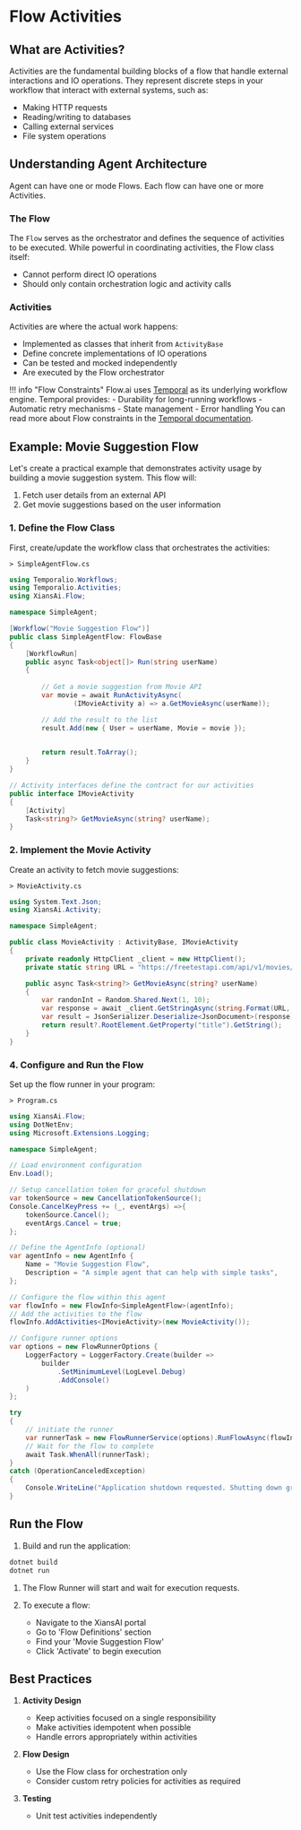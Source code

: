 # Flow Activities

## What are Activities?

Activities are the fundamental building blocks of a flow that handle external interactions and IO operations. They represent discrete steps in your workflow that interact with external systems, such as:

- Making HTTP requests
- Reading/writing to databases
- Calling external services
- File system operations

## Understanding Agent Architecture

Agent can have one or mode Flows. Each flow can have one or more Activities.

### The Flow

The `Flow` serves as the orchestrator and defines the sequence of activities to be executed. While powerful in coordinating activities, the Flow class itself:

- Cannot perform direct IO operations
- Should only contain orchestration logic and activity calls

### Activities

Activities are where the actual work happens:

- Implemented as classes that inherit from `ActivityBase`
- Define concrete implementations of IO operations
- Can be tested and mocked independently
- Are executed by the Flow orchestrator

!!! info "Flow Constraints"
    Flow.ai uses [Temporal](https://temporal.io/) as its underlying workflow engine. Temporal provides:
    - Durability for long-running workflows
    - Automatic retry mechanisms
    - State management
    - Error handling
    You can read more about Flow constraints in the [Temporal documentation](https://docs.temporal.io/workflows).

## Example: Movie Suggestion Flow

Let's create a practical example that demonstrates activity usage by building a movie suggestion system. This flow will:

1. Fetch user details from an external API
2. Get movie suggestions based on the user information

### 1. Define the Flow Class

First, create/update the workflow class that orchestrates the activities:

`> SimpleAgentFlow.cs`

```csharp
using Temporalio.Workflows;
using Temporalio.Activities;
using XiansAi.Flow;

namespace SimpleAgent;

[Workflow("Movie Suggestion Flow")]
public class SimpleAgentFlow: FlowBase
{
    [WorkflowRun]
    public async Task<object[]> Run(string userName)
    {
    
        // Get a movie suggestion from Movie API
        var movie = await RunActivityAsync(
                (IMovieActivity a) => a.GetMovieAsync(userName));

        // Add the result to the list
        result.Add(new { User = userName, Movie = movie });
        

        return result.ToArray();
    }
}

// Activity interfaces define the contract for our activities
public interface IMovieActivity
{
    [Activity]
    Task<string?> GetMovieAsync(string? userName);
}
```

### 2. Implement the Movie Activity

Create an activity to fetch movie suggestions:

`> MovieActivity.cs`

```csharp
using System.Text.Json;
using XiansAi.Activity;

namespace SimpleAgent;

public class MovieActivity : ActivityBase, IMovieActivity 
{
    private readonly HttpClient _client = new HttpClient();
    private static string URL = "https://freetestapi.com/api/v1/movies/{0}";

    public async Task<string?> GetMovieAsync(string? userName)
    {
        var randonInt = Random.Shared.Next(1, 10);
        var response = await _client.GetStringAsync(string.Format(URL, randonInt));
        var result = JsonSerializer.Deserialize<JsonDocument>(response);
        return result?.RootElement.GetProperty("title").GetString();
    }
}
```

### 4. Configure and Run the Flow

Set up the flow runner in your program:

`> Program.cs`

```csharp
using XiansAi.Flow;
using DotNetEnv;
using Microsoft.Extensions.Logging;

namespace SimpleAgent;

// Load environment configuration
Env.Load();

// Setup cancellation token for graceful shutdown
var tokenSource = new CancellationTokenSource();
Console.CancelKeyPress += (_, eventArgs) =>{ 
    tokenSource.Cancel(); 
    eventArgs.Cancel = true;
};

// Define the AgentInfo (optional)
var agentInfo = new AgentInfo {
    Name = "Movie Suggestion Flow",
    Description = "A simple agent that can help with simple tasks",
};

// Configure the flow within this agent
var flowInfo = new FlowInfo<SimpleAgentFlow>(agentInfo);
// Add the activities to the flow
flowInfo.AddActivities<IMovieActivity>(new MovieActivity());

// Configure runner options
var options = new FlowRunnerOptions {
    LoggerFactory = LoggerFactory.Create(builder => 
        builder
            .SetMinimumLevel(LogLevel.Debug)
            .AddConsole()
    )
};

try
{
    // initiate the runner
    var runnerTask = new FlowRunnerService(options).RunFlowAsync(flowInfo, tokenSource.Token);
    // Wait for the flow to complete
    await Task.WhenAll(runnerTask);  
}
catch (OperationCanceledException)
{
    Console.WriteLine("Application shutdown requested. Shutting down gracefully...");
}
```

## Run the Flow

1. Build and run the application:

```bash
dotnet build
dotnet run
```

1. The Flow Runner will start and wait for execution requests.

1. To execute a flow:

    - Navigate to the XiansAI portal
    - Go to 'Flow Definitions' section
    - Find your 'Movie Suggestion Flow'
    - Click 'Activate' to begin execution

## Best Practices

1. **Activity Design**

    - Keep activities focused on a single responsibility
    - Make activities idempotent when possible
    - Handle errors appropriately within activities

2. **Flow Design**

    - Use the Flow class for orchestration only
    - Consider custom retry policies for activities as required

3. **Testing**
    - Unit test activities independently


